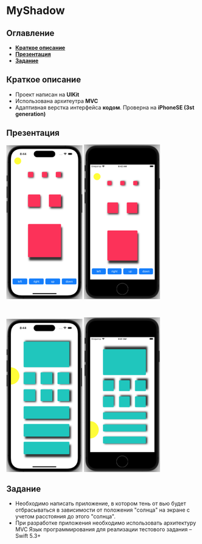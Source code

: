 # MyShadow
## Оглавление
- **[Краткое описание](#Basic)**
- **[Презентация](#Presentation)**
- **[Задание](#Task)**

## <a id="Basic"></a>Краткое описание
- Проект написан на **UIKit**
- Использована архитеутра **MVC**
- Адаптивная верстка интерфейса **кодом**. Проверна на **iPhoneSE (3st generation)**
## <a id="Presentation"></a>Презентация

<p align="row">
<img src= "https://github.com/AlekseiBodrov/MyShadow/blob/main/presentation/1.png" width="200" >
<img src= "https://github.com/AlekseiBodrov/MyShadow/blob/main/presentation/2.png" width="200" >
</p>
<br />
<p align="row">
<img src= "https://github.com/AlekseiBodrov/MyShadow/blob/main/presentation/3.png" width="200" >
<img src= "https://github.com/AlekseiBodrov/MyShadow/blob/main/presentation/4.png" width="200" >
</p>

## <a id="Task"></a>Задание
- Необходимо написать приложение, в котором тень от вью будет отбрасываться в зависимости от положения "солнца" на экране с учетом расстояния до этого "солнца".
- При разработке приложения необходимо использовать архитектуру MVC
Язык программирования для реализации тестового задания – Swift 5.3+

